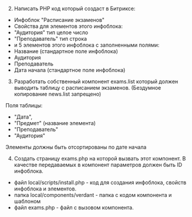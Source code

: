 2. Написать PHP код который создаст в Битриксе:
- Инфоблок "Расписание экзаменов"
- Свойства для элементов этого инфоблока:
- "Аудитория" тип целое число
- "Преподаватель" тип строка
- и 5 элементов этого инфоблока с заполненными полями:
- Название (стандартное поле инфоблока)
- Аудитория
- Преподаватель
- Дата начала (стандартное поле инфоблока)

3. Разработать собственный компонент exams.list который должен выводить таблицу с расписанием экзаменов. (Бездумное копирование news.list запрещено)

Поля таблицы:
- "Дата",
- "Предмет" (название элемента)
- "Преподаватель"
- "Аудитория"

Элементы должны быть отсортированы по дате начала

4. Создать страницу exams.php на которой вызвать этот компонент. В качестве передаваемых в компонент параметров должен быть ID инфоблока.

- файл local/scripts/install.php - код для создания инфоблока, свойств инфоблока и элементов.
- папка local/components/verdant - папка с кодом компонента и шаблоном
- файл exams.php - файл с вызовом компонента.